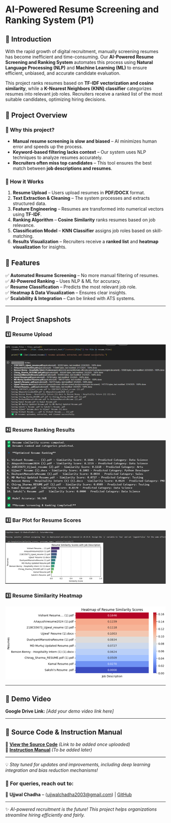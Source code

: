 # AI-Powered Resume Screening and Ranking System (P1)

## 🚀 Introduction
With the rapid growth of digital recruitment, manually screening resumes has become inefficient and time-consuming. Our **AI-Powered Resume Screening and Ranking System** automates this process using **Natural Language Processing (NLP)** and **Machine Learning (ML)** to ensure efficient, unbiased, and accurate candidate evaluation.

This project ranks resumes based on **TF-IDF vectorization and cosine similarity**, while a **K-Nearest Neighbors (KNN) classifier** categorizes resumes into relevant job roles. Recruiters receive a ranked list of the most suitable candidates, optimizing hiring decisions.

## 📌 Project Overview
### **🔹 Why this project?**
- **Manual resume screening is slow and biased** – AI minimizes human error and speeds up the process.
- **Keyword-based filtering lacks context** – Our system uses NLP techniques to analyze resumes accurately.
- **Recruiters often miss top candidates** – This tool ensures the best match between **job descriptions and resumes**.

### **🔹 How it Works**
1. **Resume Upload** – Users upload resumes in **PDF/DOCX** format.
2. **Text Extraction & Cleaning** – The system processes and extracts structured data.
3. **Feature Engineering** – Resumes are transformed into numerical vectors using **TF-IDF**.
4. **Ranking Algorithm** – **Cosine Similarity** ranks resumes based on job relevance.
5. **Classification Model** – **KNN Classifier** assigns job roles based on skill-matching.
6. **Results Visualization** – Recruiters receive a **ranked list** and **heatmap visualization** for insights.

## 🌟 Features
✅ **Automated Resume Screening** – No more manual filtering of resumes.  
✅ **AI-Powered Ranking** – Uses NLP & ML for accuracy.  
✅ **Resume Classification** – Predicts the most relevant job role.  
✅ **Heatmap & Data Visualization** – Ensures clear insights.  
✅ **Scalability & Integration** – Can be linked with ATS systems.

---

## 📸 Project Snapshots  

### 1️⃣ Resume Upload  
![Resume Upload](https://github.com/ujjwalchadha-create/AI-Resume-Screening-P1/blob/d238424842c4358b683325f2dd6be6a85a8bd387/Resume%20uploading.png)

### 2️⃣ Resume Ranking Results  
![Ranking Results](https://github.com/ujjwalchadha-create/AI-Resume-Screening-P1/blob/d238424842c4358b683325f2dd6be6a85a8bd387/Resume%20Ranking.png)

### 3️⃣ Bar Plot for Resume Scores  
![BarPLot](https://github.com/ujjwalchadha-create/AI-Resume-Screening-P1/blob/75aa6ea0aa6c932eba3796bef39370543ccfb66b/Barplot%20of%20Scores.png)

### 3️⃣ Resume Similarity Heatmap  
![Heatmap](https://github.com/ujjwalchadha-create/AI-Resume-Screening-P1/blob/d238424842c4358b683325f2dd6be6a85a8bd387/Heat%20Map%20for%20Resume%20Similarities.png)


---

## 🎥 Demo Video
**Google Drive Link:** *[Add your demo video link here]*

---

## 📂 Source Code & Instruction Manual
🔹 **[View the Source Code](#)** *(Link to be added once uploaded)*  
🔹 **[Instruction Manual](#)** *(To be added later)*

---

💡 *Stay tuned for updates and improvements, including deep learning integration and bias reduction mechanisms!*

### 📧 **For queries, reach out to:**  
📌 **Ujjwal Chadha** – (ujjwalchadha2003@gmail.com) | [GitHub](https://github.com/ujjwalchadha-create)

---
✨ *AI-powered recruitment is the future! This project helps organizations streamline hiring efficiently and fairly.*
